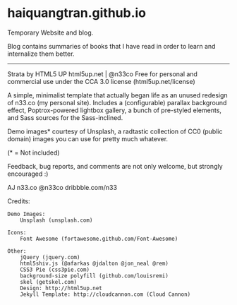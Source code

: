 # haiquangtran.github.io
Temporary Website and blog.

Blog contains summaries of books that I have read in order to learn and internalize them better. 


-------------------------------------------------------------------------------------------------------------------------------------

Strata by HTML5 UP
html5up.net | @n33co
Free for personal and commercial use under the CCA 3.0 license (html5up.net/license)


A simple, minimalist template that actually began life as an unused redesign of n33.co
(my personal site). Includes a (configurable) parallax background effect, Poptrox-powered
lightbox gallery, a bunch of pre-styled elements, and Sass sources for the Sass-inclined.

Demo images* courtesy of Unsplash, a radtastic collection of CC0 (public domain) images
you can use for pretty much whatever.

(* = Not included)

Feedback, bug reports, and comments are not only welcome, but strongly encouraged :)

AJ
n33.co @n33co dribbble.com/n33


Credits:

	Demo Images:
		Unsplash (unsplash.com)

	Icons:
		Font Awesome (fortawesome.github.com/Font-Awesome)

	Other:
		jQuery (jquery.com)
		html5shiv.js (@afarkas @jdalton @jon_neal @rem)
		CSS3 Pie (css3pie.com)
		background-size polyfill (github.com/louisremi)
		skel (getskel.com)
		Design: http://html5up.net
        Jekyll Template: http://cloudcannon.com (Cloud Cannon)